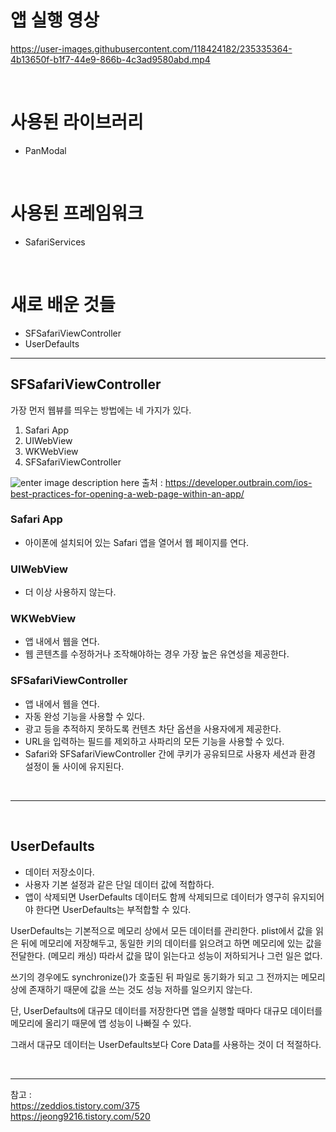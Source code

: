 
# 앱 실행 영상
https://user-images.githubusercontent.com/118424182/235335364-4b13650f-b1f7-44e9-866b-4c3ad9580abd.mp4

<br>

# 사용된 라이브러리
- PanModal

<br>

# 사용된 프레임워크
- SafariServices

<br>

# 새로 배운 것들
- SFSafariViewController
- UserDefaults

---

## SFSafariViewController
가장 먼저 웹뷰를 띄우는 방법에는 네 가지가 있다.
1. Safari App
2. UIWebView
3. WKWebView
4. SFSafariViewController

![enter image description here](https://developer.outbrain.com/wp-content/uploads/2015/12/Screen-Shot-2015-12-24-at-10.42.36-AM-1450x685.png)
출처 : https://developer.outbrain.com/ios-best-practices-for-opening-a-web-page-within-an-app/

### Safari App
- 아이폰에 설치되어 있는 Safari 앱을 열어서 웹 페이지를 연다.

### UIWebView
- 더 이상 사용하지 않는다.

### WKWebView
- 앱 내에서 웹을 연다.
- 웹 콘텐츠를 수정하거나 조작해야하는 경우 가장 높은 유연성을 제공한다.

### SFSafariViewController
- 앱 내에서 웹을 연다.
- 자동 완성 기능을 사용할 수 있다.
- 광고 등을 추적하지 못하도록 컨텐츠 차단 옵션을 사용자에게 제공한다.
- URL을 입력하는 필드를 제외하고 사파리의 모든 기능을 사용할 수 있다. 
- Safari와 SFSafariViewController 간에 쿠키가 공유되므로 사용자 세션과 환경 설정이 둘 사이에 유지된다.

<br>

---

<br>

## UserDefaults
- 데이터 저장소이다.
- 사용자 기본 설정과 같은 단일 데이터 값에 적합하다.
- 앱이 삭제되면 UserDefaults 데이터도 함께 삭제되므로 
데이터가 영구히 유지되어야 한다면 UserDefaults는 부적합할 수 있다.

UserDefaults는 기본적으로 메모리 상에서 모든 데이터를 관리한다. 
plist에서 값을 읽은 뒤에 메모리에 저장해두고, 동일한 키의 데이터를 읽으려고 하면 메모리에 있는 값을 전달한다. (메모리 캐싱)
따라서 값을 많이 읽는다고 성능이 저하되거나 그런 일은 없다.

쓰기의 경우에도 synchronize()가 호출된 뒤 파일로 동기화가 되고 그 전까지는 메모리 상에 존재하기 때문에 값을 쓰는 것도 성능 저하를 일으키지 않는다.

단, UserDefaults에 대규모 데이터를 저장한다면 앱을 실행할 때마다 대규모 데이터를 메모리에 올리기 때문에 앱 성능이 나빠질 수 있다.

그래서 대규모 데이터는 UserDefaults보다 Core Data를 사용하는 것이 더 적절하다.

<br>

---

참고 : <br>
https://zeddios.tistory.com/375
<br>
https://jeong9216.tistory.com/520
